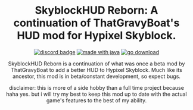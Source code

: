 <h1 align = "center">
	SkyblockHUD Reborn: A continuation of ThatGravyBoat's HUD mod for Hypixel Skyblock.
</h1>

<div align="center">

[![discord badge](https://img.shields.io/discord/516977525906341928?label=discord&color=9089DA&logo=discord&style=for-the-badge)](https://inv.wtf/skyclient)
[![made with java](https://img.shields.io/badge/Made%20With-Java-orange?style=for-the-badge&logo=java&logocolor=white)](https://www.java.com/)
[![go download](https://img.shields.io/github/downloads/raydeeux/Skyblockhud-reborn/total?color=blue&style=for-the-badge&label=Downloads&logoColor=blue)](https://github.com/RayDeeUx/SkyblockHud-Reborn/releases)
<!--
[![line count](https://img.shields.io/tokei/lines/github/ThatGravyBoat/SkyblockHud?style=for-the-badge&logo=github&logocolor=white)](https://github.com/Moulberry/Hychat)
[![workflow status](https://img.shields.io/github/workflow/status/ThatGravyBoat/SkyblockHud/JSON/master?label=Workflow%20status&style=for-the-badge&logo=github&logocolor=white)](https://github.com/Moulberry/Hychat)
</div>
-->

SkyblockHUD Reborn is a continuation of what was once a beta mod by ThatGravyBoat to add a better HUD to Hypixel Skyblock. Much like its ancestor, this mod is in beta/constant development, so expect bugs.

disclaimer: this is more of a side hobby than a full time project because haha yes. but i will try my best to keep this mod up to date with the actual game's features to the best of my ability.
